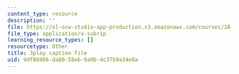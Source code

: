 ```yaml
---
content_type: resource
description: ''
file: https://ol-ocw-studio-app-production.s3.amazonaws.com/courses/18-01sc-single-variable-calculus-fall-2010/9df00486da8058eb9a0b4c37b9a34e8a_aefQ2FYugAY.vtt
file_type: application/x-subrip
learning_resource_types: []
resourcetype: Other
title: 3play caption file
uid: 9df00486-da80-58eb-9a0b-4c37b9a34e8a
---
```


